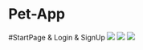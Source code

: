 # Pet-App
#StartPage & Login & SignUp
<img src="https://media.giphy.com/media/7q5RsM6gKTk6JoEnDr/giphy.gif"> <img src="https://media.giphy.com/media/PYzdg4RM96NqvkO19f/giphy.gif"> 
<img src="https://media.giphy.com/media/o5cqUmO0NCcLZa4sFq/giphy.gif">

